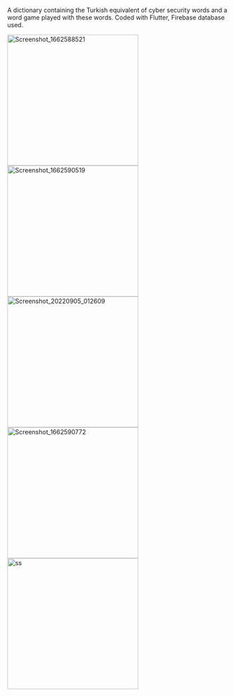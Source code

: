 A dictionary containing the Turkish equivalent of cyber security words and a word game played with these words. Coded with Flutter, Firebase database used.


<img src="https://github.com/Zcerens/sibersozluk/assets/76790429/6eebbe68-763b-465c-a10c-0ac0056e5c8a" alt="Screenshot_1662588521" width="300">

<img src="https://github.com/Zcerens/sibersozluk/assets/76790429/0dd66913-2392-47aa-8cd2-8bcd3ea7eee0" alt="Screenshot_1662590519" width="300">

<img src="https://github.com/Zcerens/sibersozluk/assets/76790429/6a200332-6cdb-4b22-afe3-55eb525a3380" alt="Screenshot_20220905_012609" width="300">

<img src="https://github.com/Zcerens/sibersozluk/assets/76790429/7a41a943-2062-4b18-bebe-2f3e7d63c933" alt="Screenshot_1662590772" width="300">

<img src="https://github.com/Zcerens/sibersozluk/assets/76790429/761e9ffb-695f-48f8-8fc2-6579663ae16f" alt="ss" width="300">

